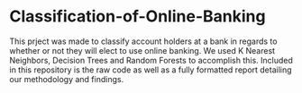 # Classification-of-Online-Banking
This prject was made to classify account holders at a bank in regards to whether or not they will elect to use online banking. We used K Nearest Neighbors,
Decision Trees and Random Forests to accomplish this. Included in this repository is the raw code as well as a fully formatted report detailing our methodology
and findings. 
